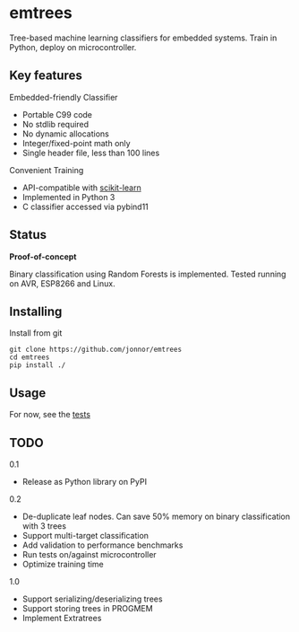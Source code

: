 
# emtrees
Tree-based machine learning classifiers for embedded systems.
Train in Python, deploy on microcontroller.

## Key features

Embedded-friendly Classifier

* Portable C99 code
* No stdlib required
* No dynamic allocations
* Integer/fixed-point math only
* Single header file, less than 100 lines

Convenient Training

* API-compatible with [scikit-learn](http://scikit-learn.org)
* Implemented in Python 3
* C classifier accessed via pybind11

## Status
**Proof-of-concept**

Binary classification using Random Forests is implemented.
Tested running on AVR, ESP8266 and Linux.

## Installing

Install from git

    git clone https://github.com/jonnor/emtrees
    cd emtrees
    pip install ./


## Usage
For now, see the [tests](./tests)


## TODO

0.1

* Release as Python library on PyPI

0.2

* De-duplicate leaf nodes. Can save 50% memory on binary classification with 3 trees 
* Support multi-target classification
* Add validation to performance benchmarks
* Run tests on/against microcontroller
* Optimize training time

1.0

* Support serializing/deserializing trees
* Support storing trees in PROGMEM
* Implement Extratrees
